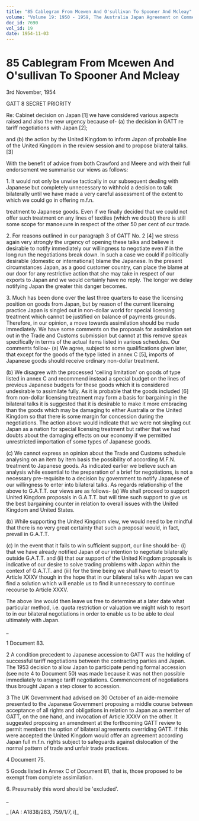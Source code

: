 ```yaml
---
title: "85 Cablegram From Mcewen And O'sullivan To Spooner And Mcleay"
volume: "Volume 19: 1950 - 1959, The Australia Japan Agreement on Commerce"
doc_id: 7690
vol_id: 19
date: 1954-11-03
---
```


# 85 Cablegram From Mcewen And O'sullivan To Spooner And Mcleay

3rd November, 1954

GATT 8 SECRET PRIORITY

Re: Cabinet decision on Japan [1] we have considered various aspects raised and also the new urgency because of- (a) the decision in GATT re tariff negotiations with Japan [2];

and (b) the action by the United Kingdom to inform Japan of probable line of the United Kingdom in the review session and to propose bilateral talks. [3]

With the benefit of advice from both Crawford and Meere and with their full endorsement we summarise our views as follows:

1\. It would not only be unwise tactically in our subsequent dealing with Japanese but completely unnecessary to withhold a decision to talk bilaterally until we have made a very careful assessment of the extent to which we could go in offering m.f.n.

treatment to Japanese goods. Even if we finally decided that we could not offer such treatment on any lines of textiles (which we doubt) there is still some scope for manoeuvre in respect of the other 50 per cent of our trade.

2\. For reasons outlined in our paragraph 3 of GATT No. 2 [4] we stress again very strongly the urgency of opening these talks and believe it desirable to notify immediately our willingness to negotiate even if in the long run the negotiations break down. In such a case we could if politically desirable (domestic or international) blame the Japanese. In the present circumstances Japan, as a good customer country, can place the blame at our door for any restrictive action that she may take in respect of our exports to Japan and we would certainly have no reply. The longer we delay notifying Japan the greater this danger becomes.

3\. Much has been done over the last three quarters to ease the licensing position on goods from Japan, but by reason of the current licensing practice Japan is singled out in non-dollar world for special licensing treatment which cannot be justified on balance of payments grounds. Therefore, in our opinion, a move towards assimilation should be made immediately. We have some comments on the proposals for assimilation set out in the Trade and Customs submission but cannot at this remove speak specifically in terms of the actual items listed in various schedules. Our comments follow- (a) We agree, subject to some qualifications given later, that except for the goods of the type listed in annex C [5], imports of Japanese goods should receive ordinary non-dollar treatment.

(b) We disagree with the processed 'ceiling limitation' on goods of type listed in annex C and recommend instead a special budget on the lines of previous Japanese budgets for these goods which it is considered undesirable to assimilate fully. As it is probable that the goods included [6] from non-dollar licensing treatment may form a basis for bargaining in the bilateral talks it is suggested that it is desirable to make it more embracing than the goods which may be damaging to either Australia or the United Kingdom so that there is some margin for concession during the negotiations. The action above would indicate that we were not singling out Japan as a nation for special licensing treatment but rather that we had doubts about the damaging effects on our economy if we permitted unrestricted importation of some types of Japanese goods.

(c) We cannot express an opinion about the Trade and Customs schedule analysing on an item by item basis the possibility of according M.F.N. treatment to Japanese goods. As indicated earlier we believe such an analysis while essential to the preparation of a brief for negotiations, is not a necessary pre-requisite to a decision by government to notify Japanese of our willingness to enter into bilateral talks. As regards relationship of the above to G.A.T.T. our views are as follows- (a) We shall proceed to support United Kingdom proposals in G.A.T.T. but will time such support to give us the best bargaining counter in relation to overall issues with the United Kingdom and United States.

(b) While supporting the United Kingdom view, we would need to be mindful that there is no very great certainty that such a proposal would, in fact, prevail in G.A.T.T.

(c) In the event that it fails to win sufficient support, our line should be- (i) that we have already notified Japan of our intention to negotiate bilaterally outside G.A.T.T. and (ii) that our support of the United Kingdom proposals is indicative of our desire to solve trading problems with Japan within the context of G.A.T.T. and (iii) for the time being we shall have to resort to Article XXXV though in the hope that in our bilateral talks with Japan we can find a solution which will enable us to find it unnecessary to continue recourse to Article XXXV.

The above line would then leave us free to determine at a later date what particular method, i.e. quota restriction or valuation we might wish to resort to in our bilateral negotiations in order to enable us to be able to deal ultimately with Japan.

_

1 Document 83.

2 A condition precedent to Japanese accession to GATT was the holding of successful tariff negotiations between the contracting parties and Japan. The 1953 decision to allow Japan to participate pending formal accession (see note 4 to Document 50) was made because it was not then possible immediately to arrange tariff negotiations. Commencement of negotiations thus brought Japan a step closer to accession.

3 The UK Government had advised on 30 October of an aide-memoire presented to the Japanese Government proposing a middle course between acceptance of all rights and obligations in relation to Japan as a member of GATT, on the one hand, and invocation of Article XXXV on the other. It suggested proposing an amendment at the forthcoming GATT review to permit members the option of bilateral agreements overriding GATT. If this were accepted the United Kingdom would offer an agreement according Japan full m.f.n. rights subject to safeguards against dislocation of the normal pattern of trade and unfair trade practices.

4 Document 75.

5 Goods listed in Annex C of Document 81, that is, those proposed to be exempt from complete assimilation.

6\. Presumably this word should be 'excluded'.

_

_ [AA : A1838/283, 759/1/7, i]_

